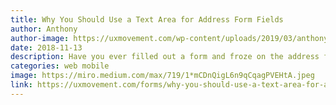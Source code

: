 ```yaml
---
title: Why You Should Use a Text Area for Address Form Fields
author: Anthony
author-image: https://uxmovement.com/wp-content/uploads/2019/03/anthony-uxmovement.png
date: 2018-11-13
description: Have you ever filled out a form and froze on the address field? A research study found that users come to a confusing stop when they encounter the “address line 2” field.
categories: web mobile
image: https://miro.medium.com/max/719/1*mCDnQigL6n9qCqagPVEHtA.jpeg
link: https://uxmovement.com/forms/why-you-should-use-a-text-area-for-address-form-fields/
---
```

